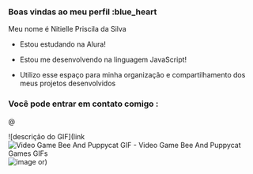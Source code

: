 ### Boas vindas ao meu perfil :blue_heart

Meu nome é Nitielle Priscila da Silva

- Estou estudando na Alura!
  
- Estou me desenvolvendo na linguagem JavaScript!
  
- Utilizo esse espaço para minha organização e compartilhamento dos meus projetos desenvolvidos

### Você pode entrar em contato comigo :

@


![descrição do GIF](link<img src="https://media.tenor.com/WhyufqTMhy4AAAAM/video-game-bee-and-puppycat.gif" alt="Video Game Bee And Puppycat GIF - Video Game Bee And Puppycat Games GIFs"/>![image](https://github.com/Ni102030/Ni102030/assets/169450970/31d09452-5b22-4493-aa4a-b49ff839fd02)
or)
